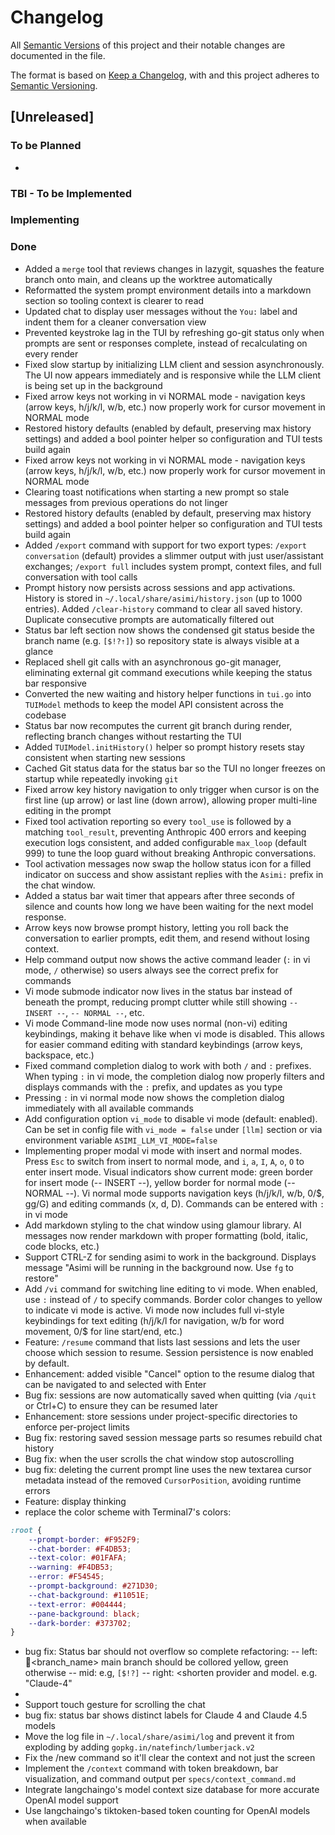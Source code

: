 # Changelog

All [Semantic Versions](https://semver.org/spec/v2.0.0.html) of this project and their notable changes are documented in the file. 

The format is based on [Keep a Changelog](https://keepachangelog.com/en/1.1.0/), with 
and this project adheres to [Semantic Versioning](https://semver.org/spec/v2.0.0.html).


## [Unreleased]

### To be Planned
- 

### TBI - To be Implemented

### Implementing

### Done
- Added a `merge` tool that reviews changes in lazygit, squashes the feature branch onto main, and cleans up the worktree automatically
- Reformatted the system prompt environment details into a markdown section so tooling context is clearer to read
- Updated chat to display user messages without the `You:` label and indent them for a cleaner conversation view
- Prevented keystroke lag in the TUI by refreshing go-git status only when prompts are sent or responses complete, instead of recalculating on every render
- Fixed slow startup by initializing LLM client and session asynchronously. The UI now appears immediately and is responsive while the LLM client is being set up in the background
- Fixed arrow keys not working in vi NORMAL mode - navigation keys (arrow keys, h/j/k/l, w/b, etc.) now properly work for cursor movement in NORMAL mode
- Restored history  defaults (enabled by default, preserving max history settings) and added a bool pointer helper so configuration and TUI tests build again
- Fixed arrow keys not working in vi NORMAL mode - navigation keys (arrow keys, h/j/k/l, w/b, etc.) now properly work for cursor movement in NORMAL mode
- Clearing toast notifications when starting a new prompt so stale messages from previous operations do not linger
- Restored history  defaults (enabled by default, preserving max history settings) and added a bool pointer helper so configuration and TUI tests build again
- Added `/export` command with support for two export types: `/export conversation` (default) provides a slimmer output with just user/assistant exchanges; `/export full` includes system prompt, context files, and full conversation with tool calls
- Prompt history now persists across sessions and app activations. History is stored in `~/.local/share/asimi/history.json` (up to 1000 entries). Added `/clear-history` command to clear all saved history. Duplicate consecutive prompts are automatically filtered out
- Status bar left section now shows the condensed git status beside the branch name (e.g. `[$!?⇡]`) so repository state is always visible at a glance
- Replaced shell git calls with an asynchronous go-git manager, eliminating external git command executions while keeping the status bar responsive
- Converted the new waiting and history helper functions in `tui.go` into `TUIModel` methods to keep the model API consistent across the codebase
- Status bar now recomputes the current git branch during render, reflecting branch changes without restarting the TUI
- Added `TUIModel.initHistory()` helper so prompt history resets stay consistent when starting new sessions
- Cached Git status data for the status bar so the TUI no longer freezes on startup while repeatedly invoking `git`
- Fixed arrow key history navigation to only trigger when cursor is on the first line (up arrow) or last line (down arrow), allowing proper multi-line editing in the prompt
- Fixed tool activation reporting so every `tool_use` is followed by a matching `tool_result`, preventing Anthropic 400 errors and keeping execution logs consistent, and added configurable `max_loop` (default 999) to tune the loop guard without breaking Anthropic conversations.
- Tool activation messages now swap the hollow status icon for a filled indicator on success and show assistant replies with the `Asimi:` prefix in the chat window.
- Added a status bar wait timer that appears after three seconds of silence and counts how long we have been waiting for the next model response.
- Arrow keys now browse prompt history, letting you roll back the conversation to earlier prompts, edit them, and resend without losing context.
- Help command output now shows the active command leader (`:` in vi mode, `/` otherwise) so users always see the correct prefix for commands
- Vi mode submode indicator now lives in the status bar instead of beneath the prompt, reducing prompt clutter while still showing `-- INSERT --`, `-- NORMAL --`, etc.
- Vi mode Command-line mode now uses normal (non-vi) editing keybindings, making it behave like when vi mode is disabled. This allows for easier command editing with standard keybindings (arrow keys, backspace, etc.)
- Fixed command completion dialog to work with both `/` and `:` prefixes. When typing `:` in vi mode, the completion dialog now properly filters and displays commands with the `:` prefix, and updates as you type
- Pressing `:` in vi normal mode now shows the completion dialog immediately with all available commands
- Add configuration option `vi_mode` to disable vi mode (default: enabled). Can be set in config file with `vi_mode = false` under `[llm]` section or via environment variable `ASIMI_LLM_VI_MODE=false`
- Implementing proper modal vi mode with insert and normal modes. Press `Esc` to switch from insert to normal mode, and `i`, `a`, `I`, `A`, `o`, `O` to enter insert mode. Visual indicators show current mode: green border for insert mode (-- INSERT --), yellow border for normal mode (-- NORMAL --). Vi normal mode supports navigation keys (h/j/k/l, w/b, 0/$, gg/G) and editing commands (x, d, D). Commands can be entered with `:` in vi mode
- Add markdown styling to the chat window using glamour library. AI messages now render markdown with proper formatting (bold, italic, code blocks, etc.)
- Support CTRL-Z for sending asimi to work in the background. Displays message "Asimi will be running in the background now. Use `fg` to restore"
- Add `/vi` command for switching line editing to vi mode. When enabled, use `:` instead of `/` to specify commands. Border color changes to yellow to indicate vi mode is active. Vi mode now includes full vi-style keybindings for text editing (h/j/k/l for navigation, w/b for word movement, 0/$ for line start/end, etc.)
- Feature: `/resume` command that lists last sessions and lets the user choose which session to resume. Session persistence is now enabled by default.
- Enhancement: added visible "Cancel" option to the resume dialog that can be navigated to and selected with Enter
- Bug fix: sessions are now automatically saved when quitting (via `/quit` or Ctrl+C) to ensure they can be resumed later
- Enhancement: store sessions under project-specific directories to enforce per-project limits
- Bug fix: restoring saved session message parts so resumes rebuild chat history
- Bug fix: when the user scrolls the chat window stop autoscrolling
- bug fix: deleting the current prompt line uses the new textarea cursor metadata instead of the removed `CursorPosition`, avoiding runtime errors
- Feature: display thinking
- replace the color scheme with Terminal7's colors:

```css
:root {
    --prompt-border: #F952F9;
    --chat-border: #F4DB53;
    --text-color: #01FAFA;
    --warning: #F4DB53;
    --error: #F54545;
    --prompt-background: #271D30;
    --chat-background: #11051E;
    --text-error: #004444;
    --pane-background: black;
    --dark-border: #373702;
}
```

- bug fix: Status bar should not overflow so complete refactoring:
-- left: 🪾<branch_name> main branch should be collored yellow, green otherwise
-- mid: <shorten git status> e.g, `[$!?]`
-- right: <provider status icon><shorten provider and model. e.g. "Claude-4"
- 
- Support touch gesture for scrolling the chat
- bug fix: status bar shows distinct labels for Claude 4 and Claude 4.5 models
- Move the log file in `~/.local/share/asimi/log` and prevent it from exploding by adding `gopkg.in/natefinch/lumberjack.v2`
- Fix the /new command so it'll clear the context and not just the screen
- Implement the `/context` command with token breakdown, bar visualization, and command output per `specs/context_command.md`
- Integrate langchaingo's model context size database for more accurate OpenAI model support
- Use langchaingo's tiktoken-based token counting for OpenAI models when available
